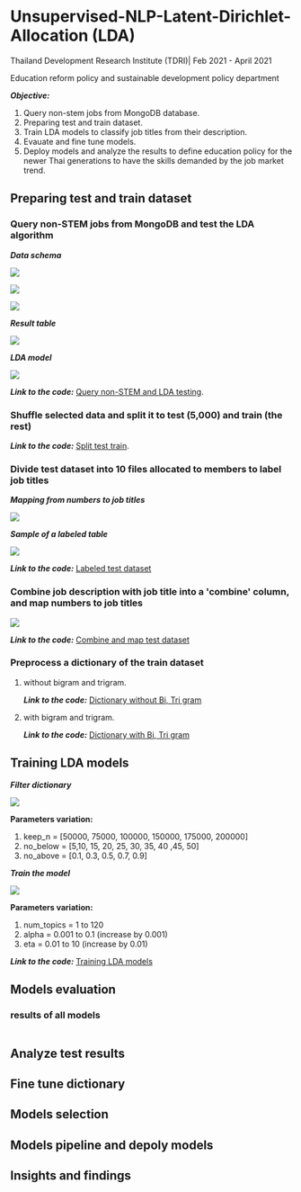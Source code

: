 # Unsupervised-NLP-Latent-Dirichlet-Allocation (LDA)
Thailand Development Research Institute (TDRI)| Feb 2021 - April 2021

Education reform policy and sustainable development policy department

***Objective:***
1. Query non-stem jobs from MongoDB database.
2. Preparing test and train dataset.
3. Train LDA models to classify job titles from their description.
4. Evauate and fine tune models.
5. Deploy models and analyze the results to define education policy for the newer Thai generations to have the skills demanded by the job market trend.


## Preparing test and train dataset
### Query non-STEM jobs from MongoDB and test the LDA algorithm

***Data schema***

![](Images/ldaDataSchema1.png)

![](Images/ldaDataSchema2.png)

![](Images/ldaDataSchema3.png)

***Result table***

![](Images/ldaNonStemTable.png)

***LDA model***

![](Images/ldaNonStemModel.png)

***Link to the code:*** [Query non-STEM and LDA testing](https://github.com/saeth40/Unsupervised-NLP-Latent-Dirichlet-Allocation/blob/main/Preparing%20test%20and%20train%20dataset/Query_non_STEM_plus_LDAtesting.ipynb).

### Shuffle selected data and split it to test (5,000) and train (the rest)

***Link to the code:*** [Split test train](https://github.com/saeth40/Unsupervised-NLP-Latent-Dirichlet-Allocation/blob/main/Preparing%20test%20and%20train%20dataset/Shuffle_5000.py).

### Divide test dataset into 10 files allocated to members to label job titles

***Mapping from numbers to job titles***

![](Images/ldaMappingJobs.png)

***Sample of a labeled table***

![](Images/ldaLabeledSample.png)

***Link to the code:*** [Labeled test dataset](https://github.com/saeth40/Unsupervised-NLP-Latent-Dirichlet-Allocation/blob/main/Preparing%20test%20and%20train%20dataset/Dividing_500.py)

### Combine job description with job title into a 'combine' column, and map numbers to job titles

![](Images/ldaCombineAndMap.png)

***Link to the code:*** [Combine and map test dataset](https://github.com/saeth40/Unsupervised-NLP-Latent-Dirichlet-Allocation/blob/main/Preparing%20test%20and%20train%20dataset/CombineDescriptionWithTitle_And_Mapping.py)

### Preprocess a dictionary of the train dataset
1. without bigram and trigram.

      ***Link to the code:*** [Dictionary without Bi, Tri gram](https://github.com/saeth40/Unsupervised-NLP-Latent-Dirichlet-Allocation/blob/main/Preparing%20test%20and%20train%20dataset/DictionryWithoutBiTri.py)

2. with bigram and trigram.

      ***Link to the code:*** [Dictionary with Bi, Tri gram](https://github.com/saeth40/Unsupervised-NLP-Latent-Dirichlet-Allocation/blob/main/Preparing%20test%20and%20train%20dataset/DictionryWithBiTri.py)


## Training LDA models
***Filter dictionary***

![](Images/ldaFilterExtremes.png)

**Parameters variation:**
1. keep_n = [50000, 75000, 100000, 150000, 175000, 200000]
2. no_below = [5,10, 15, 20, 25, 30, 35, 40 ,45, 50]
3. no_above = [0.1, 0.3, 0.5, 0.7, 0.9]

***Train the model***

![](Images/ldaMulticore.png)


**Parameters variation:**
1. num_topics = 1 to 120
2. alpha = 0.001 to 0.1 (increase by 0.001)
3. eta = 0.01 to 10 (increase by 0.01)

***Link to the code:*** [Training LDA models](https://github.com/saeth40/Unsupervised-NLP-Latent-Dirichlet-Allocation/blob/main/Training%20LDA%20models/LDA_training.py)


## Models evaluation
### results of all models

![]()

## Analyze test results

## Fine tune dictionary

## Models selection

## Models pipeline and depoly models

## Insights and findings
